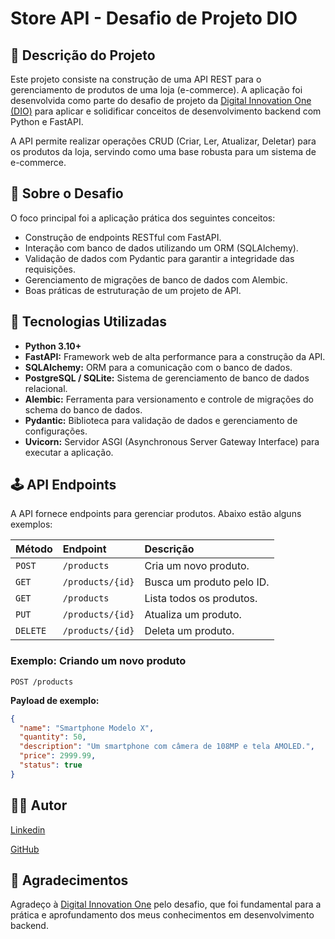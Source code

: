 # Store API - Desafio de Projeto DIO

## 📄 Descrição do Projeto

Este projeto consiste na construção de uma API REST para o gerenciamento de produtos de uma loja (e-commerce). A aplicação foi desenvolvida como parte do desafio de projeto da [Digital Innovation One (DIO)](https://www.dio.me/) para aplicar e solidificar conceitos de desenvolvimento backend com Python e FastAPI.

A API permite realizar operações CRUD (Criar, Ler, Atualizar, Deletar) para os produtos da loja, servindo como uma base robusta para um sistema de e-commerce.

## 🎯 Sobre o Desafio
O foco principal foi a aplicação prática dos seguintes conceitos:

  - Construção de endpoints RESTful com FastAPI.
  - Interação com banco de dados utilizando um ORM (SQLAlchemy).
  - Validação de dados com Pydantic para garantir a integridade das requisições.
  - Gerenciamento de migrações de banco de dados com Alembic.
  - Boas práticas de estruturação de um projeto de API.


## 🚀 Tecnologias Utilizadas

  - **Python 3.10+**
  - **FastAPI:** Framework web de alta performance para a construção da API.
  - **SQLAlchemy:** ORM para a comunicação com o banco de dados.
  - **PostgreSQL / SQLite:** Sistema de gerenciamento de banco de dados relacional.
  - **Alembic:** Ferramenta para versionamento e controle de migrações do schema do banco de dados.
  - **Pydantic:** Biblioteca para validação de dados e gerenciamento de configurações.
  - **Uvicorn:** Servidor ASGI (Asynchronous Server Gateway Interface) para executar a aplicação.

## 🕹️ API Endpoints

A API fornece endpoints para gerenciar produtos. Abaixo estão alguns exemplos:

| Método | Endpoint         | Descrição                  |
| :----- | :--------------- | :------------------------- |
| `POST` | `/products`      | Cria um novo produto.      |
| `GET`  | `/products/{id}` | Busca um produto pelo ID.  |
| `GET`  | `/products`      | Lista todos os produtos.   |
| `PUT`  | `/products/{id}` | Atualiza um produto.       |
| `DELETE`| `/products/{id}` | Deleta um produto.         |

### Exemplo: Criando um novo produto

`POST /products`

**Payload de exemplo:**

```json
{
  "name": "Smartphone Modelo X",
  "quantity": 50,
  "description": "Um smartphone com câmera de 108MP e tela AMOLED.",
  "price": 2999.99,
  "status": true
}
```

## 👨‍💻 Autor

[Linkedin](https://www.google.com/search?q=https://www.linkedin.com/in/emmanuelmonteiro/)

[GitHub](https://www.google.com/search?q=https://github.com/EmmanuelGBL)

## 🙏 Agradecimentos

Agradeço à [Digital Innovation One](https://www.dio.me/) pelo desafio, que foi fundamental para a prática e aprofundamento dos meus conhecimentos em desenvolvimento backend.

